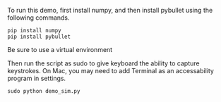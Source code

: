 To run this demo, first install numpy, and then install pybullet using the following commands.

```
pip install numpy
pip install pybullet
```

Be sure to use a virtual environment


Then run the script as sudo to give keyboard the ability to capture keystrokes. On Mac, you may need to add Terminal as an accessability program in settings.
```
sudo python demo_sim.py
```
